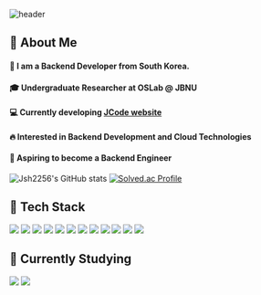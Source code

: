 <div>
  
  <!--Header-->
  ![header](https://capsule-render.vercel.app/api?type=waving&color=gradient&height=300&section=header&text=Welcome%20to%20my%20GitHub)
  
</div>

<div>
  <!--Body-->
  
  ## 👀 About Me
  #### :wave: I am a Backend Developer from South Korea.
  #### :mortar_board: Undergraduate Researcher at OSLab @ JBNU
  #### :computer: Currently developing [JCode website](https://jcode.jbnu.ac.kr/about)
  #### :fire: Interested in Backend Development and Cloud Technologies
  #### :dart: Aspiring to become a Backend Engineer
  
  ![Jsh2256's GitHub stats](https://github-readme-stats.vercel.app/api?username=Jsh2256&show_icons=true&theme=radical)
  [![Solved.ac Profile](http://mazassumnida.wtf/api/v2/generate_badge?boj=jsh2256)](https://solved.ac/jsh2256/)
  
  ## 🧱 Tech Stack
  <!--Language-->
  <img src="https://img.shields.io/badge/C++-00599C?style=flat-square&logo=C%2B%2B&logoColor=white"/>
  <img src="https://img.shields.io/badge/Python-3776AB?style=flat-square&logo=Python&logoColor=white"/>
  <img src="https://img.shields.io/badge/JavaScript-F7DF1E?style=flat-square&logo=JavaScript&logoColor=black"/>
  
  <!--Frontend-->
  <img src="https://img.shields.io/badge/React-61DAFB?style=flat-square&logo=React&logoColor=black"/>
  
  <!--Backend & Database-->
  <img src="https://img.shields.io/badge/Node.js-339933?style=flat-square&logo=Node.js&logoColor=white"/>
  <img src="https://img.shields.io/badge/MariaDB-003545?style=flat-square&logo=MariaDB&logoColor=white"/>
  
  <!--DevOps & Tools-->
  <img src="https://img.shields.io/badge/AWS-232F3E?style=flat-square&logo=Amazon%20AWS&logoColor=white"/>
  <img src="https://img.shields.io/badge/Serverless-FD5750?style=flat-square&logo=Serverless&logoColor=white"/>
  <img src="https://img.shields.io/badge/Docker-2496ED?style=flat-square&logo=Docker&logoColor=white"/>
  <img src="https://img.shields.io/badge/Kubernetes-326CE5?style=flat-square&logo=Kubernetes&logoColor=white"/>
  <img src="https://img.shields.io/badge/Git-F05032?style=flat-square&logo=Git&logoColor=white"/>
  <img src="https://img.shields.io/badge/GitHub-181717?style=flat-square&logo=GitHub&logoColor=white"/>
  
  ## 📖 Currently Studying
  <!--Java-->
  <img src="https://img.shields.io/badge/Java-007396?style=flat-square&logo=Java&logoColor=white"/>
  <!--Spring-->
  <img src="https://img.shields.io/badge/Spring-6DB33F?style=flat-square&logo=Spring&logoColor=white"/>
  
</div>

<!--
**Jsh2256/Jsh2256** is a ✨ *special* ✨ repository because its `README.md` (this file) appears on your GitHub profile.
Here are some ideas to get you started:
- Hi there 👋
- 🔭 I'm currently working on ...
- 🌱 I'm currently learning ...
- 👯 I'm looking to collaborate on ...
- 🤔 I'm looking for help with ...
- 💬 Ask me about ...
- 📫 How to reach me: ...
- 😄 Pronouns: ...
- ⚡ Fun fact: ...
-->
